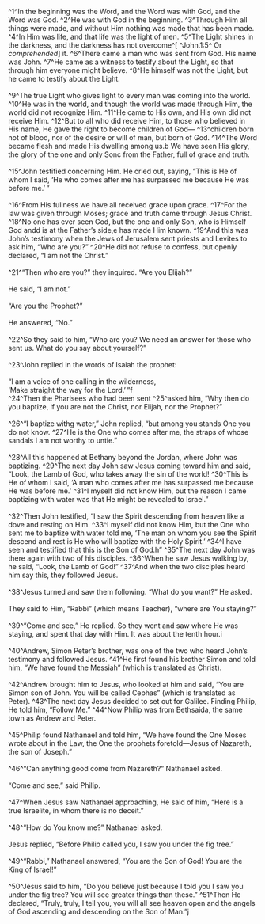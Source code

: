 ^1^In the beginning was the Word, and the Word was with God, and the Word was God.
^2^He was with God in the beginning.
^3^Through Him all things were made, and without Him nothing was made that has been made.
^4^In Him was life, and that life was the light of men.
^5^The Light shines in the darkness, and the darkness has not overcome^[ ^John.1:5^ Or *comprehended*] it.
^6^There came a man who was sent from God. His name was John.
^7^He came as a witness to testify about the Light, so that through him everyone might believe.
^8^He himself was not the Light, but he came to testify about the Light.<br/><br/>
^9^The true Light who gives light to every man was coming into the world.
^10^He was in the world, and though the world was made through Him, the world did not recognize Him.
^11^He came to His own, and His own did not receive Him.
^12^But to all who did receive Him, to those who believed in His name, He gave the right to become children of God—
^13^children born not of blood, nor of the desire or will of man, but born of God.
^14^The Word became flesh and made His dwelling among us.b We have seen His glory, the glory of the one and only Sonc from the Father, full of grace and truth.<br/><br/>
^15^John testified concerning Him. He cried out, saying, “This is He of whom I said, ‘He who comes after me has surpassed me because He was before me.’ ”<br/><br/>
^16^From His fullness we have all received grace upon grace.
^17^For the law was given through Moses; grace and truth came through Jesus Christ.
^18^No one has ever seen God, but the one and only Son, who is Himself God andd is at the Father’s side,e has made Him known.
^19^And this was John’s testimony when the Jews of Jerusalem sent priests and Levites to ask him, “Who are you?”
^20^He did not refuse to confess, but openly declared, “I am not the Christ.”<br/><br/>
^21^“Then who are you?” they inquired. “Are you Elijah?”<br/><br/>He said, “I am not.”<br/><br/>“Are you the Prophet?”<br/><br/>He answered, “No.”<br/><br/>
^22^So they said to him, “Who are you? We need an answer for those who sent us. What do you say about yourself?”<br/><br/>
^23^John replied in the words of Isaiah the prophet:<br/><br/>“I am a voice of one calling in the wilderness,<br/>‘Make straight the way for the Lord.’ ”f<br/>
^24^Then the Pharisees who had been sent
^25^asked him, “Why then do you baptize, if you are not the Christ, nor Elijah, nor the Prophet?”<br/><br/>
^26^“I baptize withg water,” John replied, “but among you stands One you do not know.
^27^He is the One who comes after me, the straps of whose sandals I am not worthy to untie.”<br/><br/>
^28^All this happened at Bethany beyond the Jordan, where John was baptizing.
^29^The next day John saw Jesus coming toward him and said, “Look, the Lamb of God, who takes away the sin of the world!
^30^This is He of whom I said, ‘A man who comes after me has surpassed me because He was before me.’
^31^I myself did not know Him, but the reason I came baptizing with water was that He might be revealed to Israel.”<br/><br/>
^32^Then John testified, “I saw the Spirit descending from heaven like a dove and resting on Him.
^33^I myself did not know Him, but the One who sent me to baptize with water told me, ‘The man on whom you see the Spirit descend and rest is He who will baptize with the Holy Spirit.’
^34^I have seen and testified that this is the Son of God.h”
^35^The next day John was there again with two of his disciples.
^36^When he saw Jesus walking by, he said, “Look, the Lamb of God!”
^37^And when the two disciples heard him say this, they followed Jesus.<br/><br/>
^38^Jesus turned and saw them following. “What do you want?” He asked.<br/><br/>They said to Him, “Rabbi” (which means Teacher), “where are You staying?”<br/><br/>
^39^“Come and see,” He replied. So they went and saw where He was staying, and spent that day with Him. It was about the tenth hour.i<br/><br/>
^40^Andrew, Simon Peter’s brother, was one of the two who heard John’s testimony and followed Jesus.
^41^He first found his brother Simon and told him, “We have found the Messiah” (which is translated as Christ).<br/><br/>
^42^Andrew brought him to Jesus, who looked at him and said, “You are Simon son of John. You will be called Cephas” (which is translated as Peter).
^43^The next day Jesus decided to set out for Galilee. Finding Philip, He told him, “Follow Me.”
^44^Now Philip was from Bethsaida, the same town as Andrew and Peter.<br/><br/>
^45^Philip found Nathanael and told him, “We have found the One Moses wrote about in the Law, the One the prophets foretold—Jesus of Nazareth, the son of Joseph.”<br/><br/>
^46^“Can anything good come from Nazareth?” Nathanael asked.<br/><br/>“Come and see,” said Philip.<br/><br/>
^47^When Jesus saw Nathanael approaching, He said of him, “Here is a true Israelite, in whom there is no deceit.”<br/><br/>
^48^“How do You know me?” Nathanael asked.<br/><br/>Jesus replied, “Before Philip called you, I saw you under the fig tree.”<br/><br/>
^49^“Rabbi,” Nathanael answered, “You are the Son of God! You are the King of Israel!”<br/><br/>
^50^Jesus said to him, “Do you believe just because I told you I saw you under the fig tree? You will see greater things than these.”
^51^Then He declared, “Truly, truly, I tell you, you will all see heaven open and the angels of God ascending and descending on the Son of Man.”j